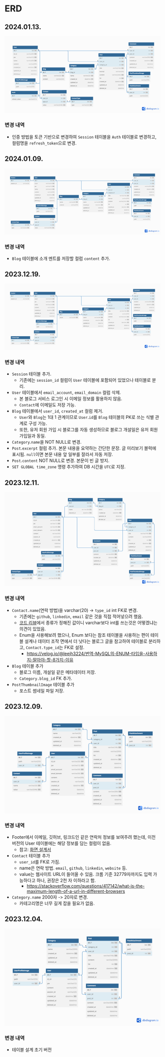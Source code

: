# ERD

## 2024.01.13.

![ERD](resources/ERD-240113.png)

### 변경 내역

- 인증 방법을 토큰 기반으로 변경하여 `Session` 테이블을 `Auth` 테이블로 변경하고, 컬럼명을 `refresh_token`으로 변경.

## 2024.01.09.

![ERD](resources/ERD-240109.png)

### 변경 내역

- `Blog` 테이블에 소개 멘트를 저장할 컬럼 `content` 추가.

## 2023.12.19.

![ERD](resources/ERD-231219.png)

### 변경 내역

- `Session` 테이블 추가.
    - 기존에는 `session_id` 컬럼이 `User` 테이블에 포함되어 있었으나 테이블로 분리.
- `User` 테이블에서 `email_account`, `email_domain` 컬럼 삭제.
  - 본 블로그 서비스 로그인 시 이메일 정보를 활용하지 않음.
  - `Contact`에 이메일도 저장 가능.
- `Blog` 테이블에서 `user_id`, `created_at` 컬럼 제거.
  - `User`와 `Blog`는 1대 1 관계이므로 `User`.`id`를 `Blog` 테이블의 PK로 쓰는 식별 관계로 구성 가능.
  - 또한, 유저 회원 가입 시 블로그를 자동 생성하므로 블로그 개설일은 유저 회원 가입일과 동일. 
- `Category`.`name`을 NOT NULL로 변경.
- `Post`.`excerpt` 컬럼 추가. 본문 내용을 요약하는 간단한 문장. 글 미리보기 블럭에 표시됨. `null`이면 본문 내용 앞 일부를 잘라서 자동 저장. 
- `Post`.`content` NOT NULL로 변경. 본문이 빈 글 방지.
- `SET GLOBAL time_zone` 명령 추가하여 DB 시간을 `UTC`로 지정.

## 2023.12.11.

![ERD](resources/ERD-231211.png)

### 변경 내역

- `Contact.name`(연락 방법)을 varchar(20) -> `type_id` int FK로 변경.
    - 기존에는 `github`, `linkedin`, `email` 같은 것을 직접 적어넣으려 했음.
    - [코드 리뷰](https://github.com/cheesecat47/myBlog/pull/17#discussion_r1421726801)에서 종류가 정해진 값이니 varchar보다 int를 쓰는것은 어떻겠냐는 의견이 있었음.
    - Enum을 사용해보려 했으나, Enum 보다는 참조 테이블을 사용하는 편이 테이블 설계나 데이터 조작 면에서 더 낫다는 블로그 글을 참고하여 테이블로 분리하고, `Contact.type_id`는 FK로 설정.
        - https://velog.io/@leejh3224/번역-MySQL의-ENUM-타입을-사용하지-말아야-할-8가지-이유
- `Blog` 테이블 추가
    - 블로그 이름, 개설일 같은 메타데이터 저장.
    - `Category.blog_id` FK 추가.
- `PostThumbnailImage` 테이블 추가
    - 포스트 썸네일 파일 저장.

## 2023.12.09.

![ERD](resources/ERD-231209.png)

### 변경 내역

- Footer에서 이메일, 깃허브, 링크드인 같은 연락처 정보를 보여주려 했는데, 이전 버전의 User 테이블에는 해당 정보를 담는 컬럼이 없음.
    - 참고: [화면 설계서](https://github.com/cheesecat47/myBlog/blob/main/docs/pages.md)
- `Contact` 테이블 추가
    - `user_id`를 FK로 가짐.
    - name은 연락 방법. `email`, `github`, `linkedin`, `website` 등.
    - value는 웹사이트 URL이 들어올 수 있음. 크롬 기준 32779자까지도 입력 가능하다고 하나, 권장은 2천 자 이하라고 함.
        - https://stackoverflow.com/questions/417142/what-is-the-maximum-length-of-a-url-in-different-browsers
- `Category.name` 2000자 -> 20자로 변경.
    - 카테고리명은 너무 길게 잡을 필요가 없음.

## 2023.12.04.

![ERD](resources/ERD-231206.png)

### 변경 내역

- 테이블 설계 초기 버전
